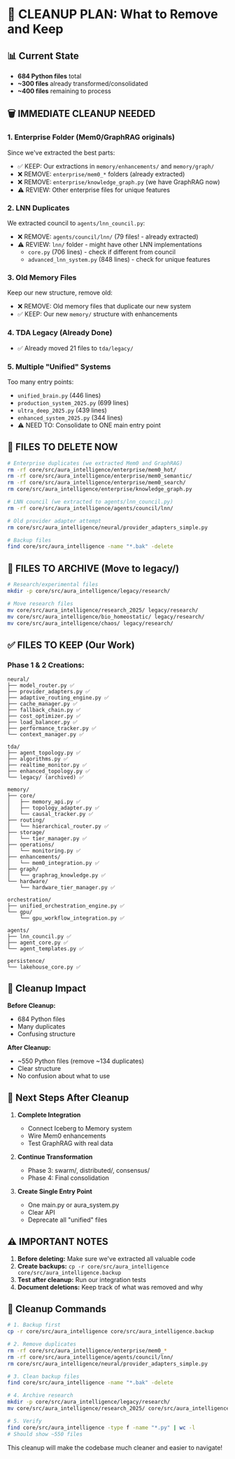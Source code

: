 # 🧹 CLEANUP PLAN: What to Remove and Keep

## 📊 Current State
- **684 Python files** total
- **~300 files** already transformed/consolidated
- **~400 files** remaining to process

## 🗑️ IMMEDIATE CLEANUP NEEDED

### 1. **Enterprise Folder (Mem0/GraphRAG originals)**
Since we've extracted the best parts:
- ✅ KEEP: Our extractions in `memory/enhancements/` and `memory/graph/`
- ❌ REMOVE: `enterprise/mem0_*` folders (already extracted)
- ❌ REMOVE: `enterprise/knowledge_graph.py` (we have GraphRAG now)
- ⚠️ REVIEW: Other enterprise files for unique features

### 2. **LNN Duplicates**
We extracted council to `agents/lnn_council.py`:
- ❌ REMOVE: `agents/council/lnn/` (79 files! - already extracted)
- ⚠️ REVIEW: `lnn/` folder - might have other LNN implementations
  - `core.py` (706 lines) - check if different from council
  - `advanced_lnn_system.py` (848 lines) - check for unique features

### 3. **Old Memory Files**
Keep our new structure, remove old:
- ❌ REMOVE: Old memory files that duplicate our new system
- ✅ KEEP: Our new `memory/` structure with enhancements

### 4. **TDA Legacy (Already Done)**
- ✅ Already moved 21 files to `tda/legacy/`

### 5. **Multiple "Unified" Systems**
Too many entry points:
- `unified_brain.py` (446 lines)
- `production_system_2025.py` (699 lines)
- `ultra_deep_2025.py` (439 lines)
- `enhanced_system_2025.py` (344 lines)
- ⚠️ NEED TO: Consolidate to ONE main entry point

## 📁 FILES TO DELETE NOW

```bash
# Enterprise duplicates (we extracted Mem0 and GraphRAG)
rm -rf core/src/aura_intelligence/enterprise/mem0_hot/
rm -rf core/src/aura_intelligence/enterprise/mem0_semantic/
rm -rf core/src/aura_intelligence/enterprise/mem0_search/
rm core/src/aura_intelligence/enterprise/knowledge_graph.py

# LNN council (we extracted to agents/lnn_council.py)
rm -rf core/src/aura_intelligence/agents/council/lnn/

# Old provider adapter attempt
rm core/src/aura_intelligence/neural/provider_adapters_simple.py

# Backup files
find core/src/aura_intelligence -name "*.bak" -delete
```

## 📁 FILES TO ARCHIVE (Move to legacy/)

```bash
# Research/experimental files
mkdir -p core/src/aura_intelligence/legacy/research/

# Move research files
mv core/src/aura_intelligence/research_2025/ legacy/research/
mv core/src/aura_intelligence/bio_homeostatic/ legacy/research/
mv core/src/aura_intelligence/chaos/ legacy/research/
```

## ✅ FILES TO KEEP (Our Work)

### Phase 1 & 2 Creations:
```
neural/
├── model_router.py ✅
├── provider_adapters.py ✅
├── adaptive_routing_engine.py ✅
├── cache_manager.py ✅
├── fallback_chain.py ✅
├── cost_optimizer.py ✅
├── load_balancer.py ✅
├── performance_tracker.py ✅
└── context_manager.py ✅

tda/
├── agent_topology.py ✅
├── algorithms.py ✅
├── realtime_monitor.py ✅
├── enhanced_topology.py ✅
└── legacy/ (archived) ✅

memory/
├── core/
│   ├── memory_api.py ✅
│   ├── topology_adapter.py ✅
│   └── causal_tracker.py ✅
├── routing/
│   └── hierarchical_router.py ✅
├── storage/
│   └── tier_manager.py ✅
├── operations/
│   └── monitoring.py ✅
├── enhancements/
│   └── mem0_integration.py ✅
├── graph/
│   └── graphrag_knowledge.py ✅
└── hardware/
    └── hardware_tier_manager.py ✅

orchestration/
├── unified_orchestration_engine.py ✅
└── gpu/
    └── gpu_workflow_integration.py ✅

agents/
├── lnn_council.py ✅
├── agent_core.py ✅
└── agent_templates.py ✅

persistence/
└── lakehouse_core.py ✅
```

## 🔢 Cleanup Impact

**Before Cleanup:**
- 684 Python files
- Many duplicates
- Confusing structure

**After Cleanup:**
- ~550 Python files (remove ~134 duplicates)
- Clear structure
- No confusion about what to use

## 🎯 Next Steps After Cleanup

1. **Complete Integration**
   - Connect Iceberg to Memory system
   - Wire Mem0 enhancements
   - Test GraphRAG with real data

2. **Continue Transformation**
   - Phase 3: swarm/, distributed/, consensus/
   - Phase 4: Final consolidation

3. **Create Single Entry Point**
   - One main.py or aura_system.py
   - Clear API
   - Deprecate all "unified" files

## ⚠️ IMPORTANT NOTES

1. **Before deleting:** Make sure we've extracted all valuable code
2. **Create backups:** `cp -r core/src/aura_intelligence core/src/aura_intelligence.backup`
3. **Test after cleanup:** Run our integration tests
4. **Document deletions:** Keep track of what was removed and why

## 📝 Cleanup Commands

```bash
# 1. Backup first
cp -r core/src/aura_intelligence core/src/aura_intelligence.backup

# 2. Remove duplicates
rm -rf core/src/aura_intelligence/enterprise/mem0_*
rm -rf core/src/aura_intelligence/agents/council/lnn/
rm core/src/aura_intelligence/neural/provider_adapters_simple.py

# 3. Clean backup files
find core/src/aura_intelligence -name "*.bak" -delete

# 4. Archive research
mkdir -p core/src/aura_intelligence/legacy/research/
mv core/src/aura_intelligence/research_2025/ core/src/aura_intelligence/legacy/research/

# 5. Verify
find core/src/aura_intelligence -type f -name "*.py" | wc -l
# Should show ~550 files
```

This cleanup will make the codebase much cleaner and easier to navigate!